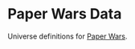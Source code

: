 [Paper Wars]: https://github.com/oinkiguana/paper-wars

# Paper Wars Data

Universe definitions for [Paper Wars]().
